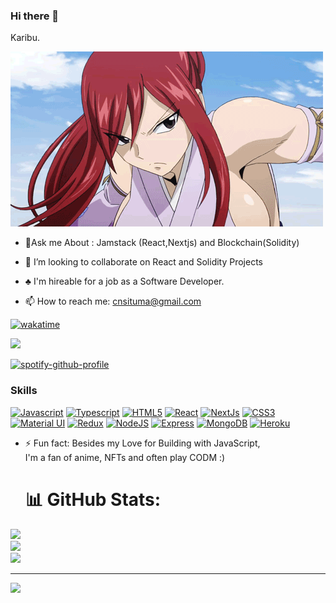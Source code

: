 ### Hi there 👋
Karibu. 

![claragithub](https://github.com/CSituma/CSituma/blob/main/tumblr_nt02rdAnUC1uu7byeo1_500.gif)




- 🌱Ask me About : Jamstack (React,Nextjs) and Blockchain(Solidity)

- 👯 I’m looking to collaborate on React and Solidity Projects

- ♣️ I'm hireable for a job as a Software Developer.

- 📫 How to reach me: cnsituma@gmail.com


[![wakatime](https://wakatime.com/badge/user/c555d6ae-b42a-4d0a-b509-3c407478399d.svg)](https://wakatime.com/@c555d6ae-b42a-4d0a-b509-3c407478399d)

<a href="https://twitter.com/khiilara" target="_blank" rel="noreferrer"><img
src="https://img.shields.io/twitter/follow/khiilara?logo=twitter&style=for-the-badge&color=0891b2&labelColor=1c1917"
/></a>

[![spotify-github-profile](https://spotify-github-profile.vercel.app/api/view?uid=uguxtuxd3xdhkfm23m2ivh7ot&cover_image=true&theme=default&show_offline=false&bar_color=53b14f&bar_color_cover=false)](https://github.com/kittinan/spotify-github-profile)

### Skills

<p align="left">
<a href="https://developer.mozilla.org/en-US/docs/Web/JavaScript" target="_blank" rel="noreferrer"><img src="https://raw.githubusercontent.com/danielcranney/readme-generator/main/public/icons/skills/javascript-colored.svg" width="36" height="36" alt="Javascript" /></a>
<a href="https://www.typescriptlang.org/" target="_blank" rel="noreferrer"><img src="https://raw.githubusercontent.com/danielcranney/readme-generator/main/public/icons/skills/typescript-colored.svg" width="36" height="36" alt="Typescript" /></a>
<a href="https://developer.mozilla.org/en-US/docs/Glossary/HTML5" target="_blank" rel="noreferrer"><img src="https://raw.githubusercontent.com/danielcranney/readme-generator/main/public/icons/skills/html5-colored.svg" width="36" height="36" alt="HTML5" /></a>
<a href="https://reactjs.org/" target="_blank" rel="noreferrer"><img src="https://raw.githubusercontent.com/danielcranney/readme-generator/main/public/icons/skills/react-colored.svg" width="36" height="36" alt="React" /></a>
<a href="https://nextjs.org/docs" target="_blank" rel="noreferrer"><img src="https://raw.githubusercontent.com/danielcranney/readme-generator/main/public/icons/skills/nextjs-colored.svg" width="36" height="36" alt="NextJs" /></a>
<a href="https://www.w3.org/TR/CSS/#css" target="_blank" rel="noreferrer"><img src="https://raw.githubusercontent.com/danielcranney/readme-generator/main/public/icons/skills/css3-colored.svg" width="36" height="36" alt="CSS3" /></a>
<a href="https://mui.com/" target="_blank" rel="noreferrer"><img src="https://raw.githubusercontent.com/danielcranney/readme-generator/main/public/icons/skills/materialui-colored.svg" width="36" height="36" alt="Material UI" /></a>
<a href="https://redux.js.org/" target="_blank" rel="noreferrer"><img src="https://raw.githubusercontent.com/danielcranney/readme-generator/main/public/icons/skills/redux-colored.svg" width="36" height="36" alt="Redux" /></a>
<a href="https://nodejs.org/en/" target="_blank" rel="noreferrer"><img src="https://raw.githubusercontent.com/danielcranney/readme-generator/main/public/icons/skills/nodejs-colored.svg" width="36" height="36" alt="NodeJS" /></a>
<a href="https://expressjs.com/" target="_blank" rel="noreferrer"><img src="https://raw.githubusercontent.com/danielcranney/readme-generator/main/public/icons/skills/express-colored.svg" width="36" height="36" alt="Express" /></a>
<a href="https://www.mongodb.com/" target="_blank" rel="noreferrer"><img src="https://raw.githubusercontent.com/danielcranney/readme-generator/main/public/icons/skills/mongodb-colored.svg" width="36" height="36" alt="MongoDB" /></a>
<a href="https://www.heroku.com/" target="_blank" rel="noreferrer"><img src="https://raw.githubusercontent.com/danielcranney/readme-generator/main/public/icons/skills/heroku-colored.svg" width="36" height="36" alt="Heroku" /></a>

</p>


- ⚡ Fun fact: Besides my Love for Building with JavaScript,<br>
     I'm a fan of anime, NFTs and often play CODM :)
    <br>
  
     # 📊 GitHub Stats:
![](https://github-readme-stats.vercel.app/api?username=CSituma&theme=radical&hide_border=false&include_all_commits=true&count_private=false)<br/>
![](https://github-readme-streak-stats.herokuapp.com/?user=CSituma&theme=radical&hide_border=false)<br/>
![](https://github-readme-stats.vercel.app/api/top-langs/?username=CSituma&theme=radical&hide_border=false&include_all_commits=true&count_private=false&layout=compact)


---
[![](https://visitcount.itsvg.in/api?id=CSituma&icon=0&color=0)](https://visitcount.itsvg.in)
